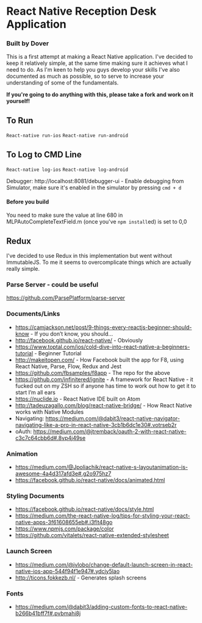# React Native Reception Desk Application
### Built by Dover
This is a first attempt at making a React Native application. I've decided to keep it relatively simple, at the same time making sure it achieves what I need to do. As I'm keen to help you guys develop your skills I've also documented as much as possible, so to serve to increase your understanding of some of the fundamentals. 

**If you're going to do anything with this, please take a fork and work on it yourself!**

## To Run
`React-native run-ios`
`React-native run-android`

## To Log to CMD Line
`React-native log-ios`
`React-native log-android`

Debugger: http://localhost:8081/debugger-ui - Enable debugging from Simulator, make sure it's enabled in the simulator by pressing `cmd + d`

#### Before you build
You need to make sure the value at line 680 in MLPAutoCompleteTextField.m (once you've `npm install`ed) is set to 0,0
## Redux
I've decided to use Redux in this implementation but went without ImmutableJS. To me it seems to overcomplicate things which are actually really simple.

### Parse Server - could be useful
https://github.com/ParsePlatform/parse-server

### Documents/Links
- https://camjackson.net/post/9-things-every-reactjs-beginner-should-know - If you don’t know, you should...
- http://facebook.github.io/react-native/ - Obviously
- https://www.toptal.com/ios/cold-dive-into-react-native-a-beginners-tutorial - Beginner Tutorial
- http://makeitopen.com/ - How Facebook built the app for F8, using React Native, Parse, Flow, Redux and Jest
- https://github.com/fbsamples/f8app - The repo for the above
- https://github.com/infinitered/ignite - A framework for React Native - it fucked out on my ZSH so if anyone has time to work out how to get it to start I’m all ears
- https://nuclide.io - React Native IDE built on Atom
- http://tadeuzagallo.com/blog/react-native-bridge/ - How React Native works with Native Modules
- Navigating: https://medium.com/@dabit3/react-native-navigator-navigating-like-a-pro-in-react-native-3cb1b6dc1e30#.votrseb2r
- oAuth: https://medium.com/@jtremback/oauth-2-with-react-native-c3c7c64cbb6d#.8vp4j49se

### Animation
- https://medium.com/@Jpoliachik/react-native-s-layoutanimation-is-awesome-4a4d317afd3e#.g2o975hz7
- https://facebook.github.io/react-native/docs/animated.html

### Styling Documents
- https://facebook.github.io/react-native/docs/style.html
- https://medium.com/the-react-native-log/tips-for-styling-your-react-native-apps-3f61608655eb#.i3flt48go
- https://www.npmjs.com/package/color
- https://github.com/vitalets/react-native-extended-stylesheet

### Launch Screen
- https://medium.com/@jvlobo/change-default-launch-screen-in-react-native-ios-app-544f94f1e947#.ydcjy5lao
- http://ticons.fokkezb.nl/ - Generates splash screens

### Fonts
- https://medium.com/@dabit3/adding-custom-fonts-to-react-native-b266b41bff7f#.pvbmahi8j
